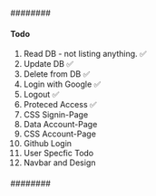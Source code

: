 ########

#### Todo

1. Read DB - not listing anything. ✅
2. Update DB ✅
3. Delete from DB ✅
4. Login with Google ✅
5. Logout ✅
6. Proteced Access ✅
7. CSS Signin-Page
8. Data Account-Page
9. CSS Account-Page
10. Github Login
11. User Specfic Todo
12. Navbar and Design

####

########
